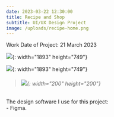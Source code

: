 ```yaml
---
date: 2023-03-22 12:30:00
title: Recipe and Shop
subtitle: UI/UX Design Project
image: /uploads/recipe-home.png
---
```

Work Date of Project: 21 March 2023

![](/uploads/recipe-home.png){: width="1893" height="749"}

![](/uploads/recipe-detail.png){: width="1893" height="749"}

> ###### ​​​​​​​![](/uploads/image.png){: width="200" height="200"}

The design software I use for this project:<br>\- Figma.
